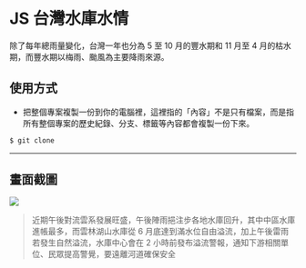 # JS 台灣水庫水情

除了每年總雨量變化，台灣一年也分為 5 至 10 月的豐水期和 11 月至 4 月的枯水期，而豐水期以梅雨、颱風為主要降雨來源。

## 使用方式
- 把整個專案複製一份到你的電腦裡，這裡指的「內容」不是只有檔案，而是指所有整個專案的歷史紀錄、分支、標籤等內容都會複製一份下來。
```sh
$ git clone
```

----

## 畫面截圖
![](https://i.imgur.com/6YWP5dP.png)
> 近期午後對流雲系發展旺盛，午後陣雨挹注步各地水庫回升，其中中區水庫進帳最多，而雲林湖山水庫從 6 月底達到滿水位自由溢流，加上午後雷雨若發生自然溢流，水庫中心會在 2 小時前發布溢流警報，通知下游相關單位、民眾提高警覺，要遠離河道確保安全
